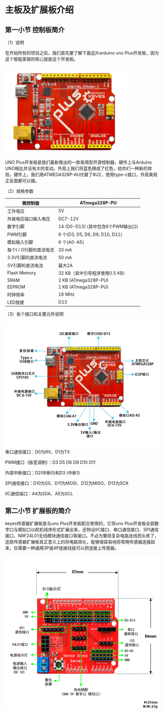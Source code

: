 # 主板及扩展板介绍

## 第一小节 控制板简介

（1）说明

在开始所有的项目之前，我们首先要了解下面这片arduino uno Plus开发板，因为这个智能家居的核心就是这个开发板。

![](media/11f300186a5fe1563643d26a52e29cee.png)

UNO Plus开发板是我们最新推出的一款易用型开源控制器，硬件上与Arduino UNO相比并没有大的变动。外观上我们将蓝色换成了红色，给你们一种新的体验。硬件上，我们用ATMEGA328P-AU代替了8U2，使用type-c接口，外观美观正反面都可以接。

（2）规格参数

|微控制器|ATmega328P-PU|
|-|-|
|工作电压|5V|
|外接电压端口输入电压|DC7-12V|
|数字引脚|14 (D0-D13) (其中包含6个PWM输出口)|
|PWM引脚|6 个(D3, D5, D6, D9, D10, D11)|
|模拟输入引脚|6 个(A0-A5)|
|每个I / O引脚的直流电流|20 mA|
|3.3V引脚的直流电流|50 mA|
|5V引脚的直流电流|最大2A|
|Flash Memory|32 KB（其中引导程序使用0.5 KB）|
|SRAM|2 KB (ATmega328P-PU)|
|EEPROM|1 KB (ATmega328P-PU)|
|时钟频率|16 MHz|
|LED按键|D13|




（3）各个接口和主要元件说明

![](media/94a47d4708447f2318e3895f71bc5fb4.jpeg)  
串口通信接口：D0为RX、D1为TX

PWM接口（脉宽调制）：D3 D5 D6 D9 D10 D11

外部中断接口：D2(中断0)和D3 (中断1)

SPI通信接口：D10为SS、D11为MOSI、D12为MISO、D13为SCK

IIC通信端口：A4为SDA、A5为SCL

## 第二小节 扩展板的简介 

keyes传感器扩展板是与uno Plus开发板配合使用的，它将uno Plus开发板全部数字口与模拟口以舵机线序形式扩展出来，还特设IIC接口、串口通信接口、SPI通信接口、NRF24L01无线模块通信接口等接口。不必为繁琐复杂电路连线而头疼了，这款传感器扩展板真正意义上的将电路简化，能够很容易地将常用传感器连接起来，仅需要一种通用3P或4P连接线就可以把连接上传感器。

![](media/2f778ba54a46f12e3a86b16b5eba992f.jpeg)





